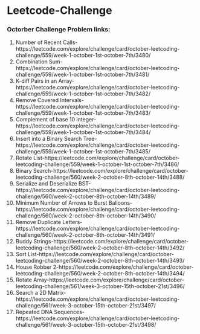 # Leetcode-Challenge

<h3>Octorber Challenge Problem links: </h3>
<ol>
<li>Number of Recent Calls- https://leetcode.com/explore/challenge/card/october-leetcoding-challenge/559/week-1-october-1st-october-7th/3480/</li>
  <li>Combination Sum- https://leetcode.com/explore/challenge/card/october-leetcoding-challenge/559/week-1-october-1st-october-7th/3481/</li>
  <li>K-diff Pairs in an Array- https://leetcode.com/explore/challenge/card/october-leetcoding-challenge/559/week-1-october-1st-october-7th/3482/</li>
  <li>Remove Covered Intervals-https://leetcode.com/explore/challenge/card/october-leetcoding-challenge/559/week-1-october-1st-october-7th/3483/</li>
  <li>Complement of base 10 integer-https://leetcode.com/explore/challenge/card/october-leetcoding-challenge/559/week-1-october-1st-october-7th/3484/</li>
  <li>Insert into a Binary Search Tree- https://leetcode.com/explore/challenge/card/october-leetcoding-challenge/559/week-1-october-1st-october-7th/3485/</li>
  <li>Rotate List-https://leetcode.com/explore/challenge/card/october-leetcoding-challenge/559/week-1-october-1st-october-7th/3486/</li>
  <li>Binary Search-https://leetcode.com/explore/challenge/card/october-leetcoding-challenge/560/week-2-october-8th-october-14th/3488/</li>
  <li>Serialize and Deserialize BST-https://leetcode.com/explore/challenge/card/october-leetcoding-challenge/560/week-2-october-8th-october-14th/3489/</li>
  <li> Minimum Number of Arrows to Burst Balloons-https://leetcode.com/explore/challenge/card/october-leetcoding-challenge/560/week-2-october-8th-october-14th/3490/</li>
  <li>Remove Duplicate Letters-https://leetcode.com/explore/challenge/card/october-leetcoding-challenge/560/week-2-october-8th-october-14th/3491/</li>
  <li>Buddy Strings-https://leetcode.com/explore/challenge/card/october-leetcoding-challenge/560/week-2-october-8th-october-14th/3492/</li>
  <li>Sort List-https://leetcode.com/explore/challenge/card/october-leetcoding-challenge/560/week-2-october-8th-october-14th/3493/</li>
  <li>House Robber 2-https://leetcode.com/explore/challenge/card/october-leetcoding-challenge/560/week-2-october-8th-october-14th/3494/</li>
  <li>Rotate Array-https://leetcode.com/explore/challenge/card/october-leetcoding-challenge/561/week-3-october-15th-october-21st/3496/</li>
  <li>Search a 2D Matrix-https://leetcode.com/explore/challenge/card/october-leetcoding-challenge/561/week-3-october-15th-october-21st/3497/</li>
  <li>Repeated DNA Sequences-https://leetcode.com/explore/challenge/card/october-leetcoding-challenge/561/week-3-october-15th-october-21st/3498/</li>
</ol>
